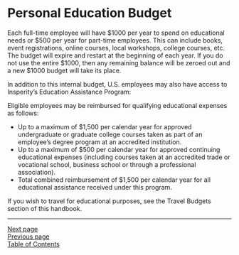 # Personal Education Budget

Each full-time employee will have $1000 per year to spend on educational needs or $500 per year for part-time employees. This can include books, event registrations, online courses, local workshops, college courses, etc. The budget will expire and restart at the beginning of each year. If you do not use the entire $1000, then any remaining balance will be zeroed out and a new $1000 budget will take its place.

In addition to this internal budget, U.S. employees may also have access to Insperity’s Education Assistance Program:

Eligible employees may be reimbursed for qualifying educational expenses as follows:
- Up to a maximum of $1,500 per calendar year for approved undergraduate or graduate college courses taken as part of an employee’s degree program at an accredited institution.
- Up to a maximum of $500 per calendar year for approved continuing educational expenses (including courses taken at an accredited trade or vocational school, business school or through a professional association).
- Total combined reimbursement of $1,500 per calendar year for all educational assistance received under this program.

If you wish to travel for educational purposes, see the Travel Budgets section of this handbook.

---
[Next page](07travel_budget.md)  
[Previous page](05tech_stipend.md)  
[Table of Contents](../README.md#table-of-contents)
